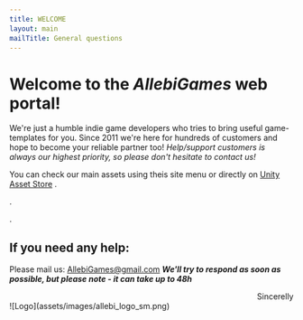 ```yaml
---
title: WELCOME
layout: main
mailTitle: General questions
---
```



# Welcome to the *AllebiGames* web portal!
We're just a humble indie game developers who tries to bring useful game-templates for you.
Since 2011 we're here for hundreds of customers and hope to become your reliable partner too!
*Help/support customers is always our highest priority, so please don't hesitate to contact us!*

You can check our main assets using theis site menu or directly on [Unity Asset Store](https://assetstore.unity.com/publishers/757)
.

.

.

## If you need any help:
Please mail us:  AllebiGames@gmail.com
**_We'll try to respond as soon as possible, but please note - it can take up to 48h_**


<div align="right">  Sincerelly </div>
![Logo](assets/images/allebi_logo_sm.png)
